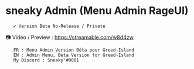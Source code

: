 # sneaky Admin (Menu Admin RageUI)

       ✔️ Version Beta No-Release / Private 
📷 Vidéo / Preview : https://streamable.com/w8d4zw
       
       FR : Menu Admin Version Bêta pour Greed-Island
       EN : Admin Menu, Beta Version for Greed-Island
       My Discord : Sneaky'#0001

